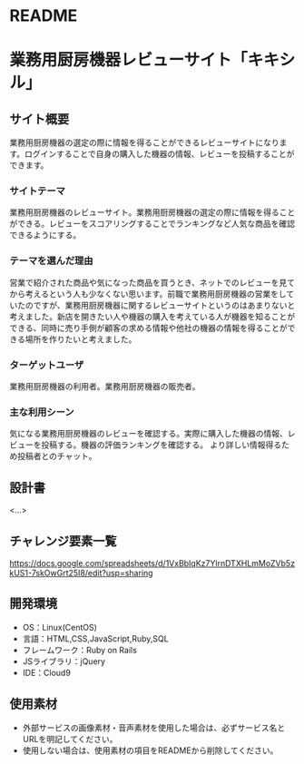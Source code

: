 # README

# 業務用厨房機器レビューサイト「キキシル」

## サイト概要
業務用厨房機器の選定の際に情報を得ることができるレビューサイトになります。ログインすることで自身の購入した機器の情報、レビューを投稿することができます。

### サイトテーマ
業務用厨房機器のレビューサイト。業務用厨房機器の選定の際に情報を得ることができる。レビューをスコアリングすることでランキングなど人気な商品を確認できるようにする。

### テーマを選んだ理由
営業で紹介された商品や気になった商品を買うとき、ネットでのレビューを見てから考えるという人も少なくない思います。前職で業務用厨房機器の営業をしていたのですが、業務用厨房機器に関するレビューサイトというのはあまりないと考えました。新店を開きたい人や機器の購入を考えている人が機器を知ることができる、同時に売り手側が顧客の求める情報や他社の機器の情報を得ることができる場所を作りたいと考えました。

### ターゲットユーザ
業務用厨房機器の利用者。業務用厨房機器の販売者。

### 主な利用シーン
気になる業務用厨房機器のレビューを確認する。実際に購入した機器の情報、レビューを投稿する。機器の評価ランキングを確認する。
より詳しい情報得るため投稿者とのチャット。

## 設計書
<...>

## チャレンジ要素一覧
https://docs.google.com/spreadsheets/d/1VxBbIqKz7YlrnDTXHLmMoZVb5zkUS1-7skOwGrt25I8/edit?usp=sharing

## 開発環境
- OS：Linux(CentOS)
- 言語：HTML,CSS,JavaScript,Ruby,SQL
- フレームワーク：Ruby on Rails
- JSライブラリ：jQuery
- IDE：Cloud9

## 使用素材
- 外部サービスの画像素材・音声素材を使用した場合は、必ずサービス名とURLを明記してください。
- 使用しない場合は、使用素材の項目をREADMEから削除してください。

